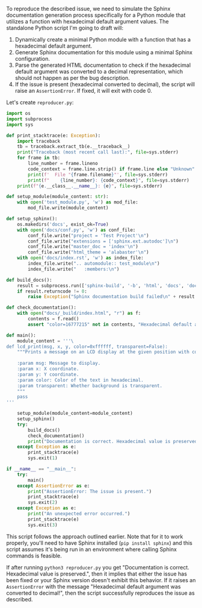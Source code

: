 To reproduce the described issue, we need to simulate the Sphinx documentation generation process specifically for a Python module that utilizes a function with hexadecimal default argument values. The standalone Python script I'm going to draft will:

1. Dynamically create a minimal Python module with a function that has a hexadecimal default argument.
2. Generate Sphinx documentation for this module using a minimal Sphinx configuration.
3. Parse the generated HTML documentation to check if the hexadecimal default argument was converted to a decimal representation, which should not happen as per the bug description.
4. If the issue is present (hexadecimal converted to decimal), the script will raise an `AssertionError`. If fixed, it will exit with code 0.

Let's create `reproducer.py`:

```python
import os
import subprocess
import sys

def print_stacktrace(e: Exception):
    import traceback
    tb = traceback.extract_tb(e.__traceback__)
    print("Traceback (most recent call last):", file=sys.stderr)
    for frame in tb:
        line_number = frame.lineno
        code_context = frame.line.strip() if frame.line else "Unknown"
        print(f'  File "{frame.filename}"', file=sys.stderr)
        print(f"    {line_number}: {code_context}", file=sys.stderr)
    print(f"{e.__class__.__name__}: {e}", file=sys.stderr)

def setup_module(module_content: str):
    with open('test_module.py', 'w') as mod_file:
        mod_file.write(module_content)

def setup_sphinx():
    os.makedirs('docs', exist_ok=True)
    with open('docs/conf.py', 'w') as conf_file:
        conf_file.write("project = 'Test Project'\n")
        conf_file.write("extensions = ['sphinx.ext.autodoc']\n")
        conf_file.write("master_doc = 'index'\n")
        conf_file.write("html_theme = 'alabaster'\n")
    with open('docs/index.rst', 'w') as index_file:
        index_file.write(".. automodule:: test_module\n")
        index_file.write("   :members:\n")

def build_docs():
    result = subprocess.run(['sphinx-build', '-b', 'html', 'docs', 'docs/_build'], capture_output=True, text=True)
    if result.returncode != 0:
        raise Exception("Sphinx documentation build failed\n" + result.stdout + "\n" + result.stderr)

def check_documentation():
    with open("docs/_build/index.html", "r") as f:
        contents = f.read()
        assert "color=16777215" not in contents, "Hexadecimal default argument was converted to decimal!"

def main():
    module_content = '''\
def lcd_print(msg, x, y, color=0xffffff, transparent=False):
    """Prints a message on an LCD display at the given position with color and transparency options.
    
    :param msg: Message to display.
    :param x: X coordinate.
    :param y: Y coordinate.
    :param color: Color of the text in hexadecimal.
    :param transparent: Whether background is transparent.
    """
    pass
'''

    setup_module(module_content=module_content)
    setup_sphinx()
    try:
        build_docs()
        check_documentation()
        print("Documentation is correct. Hexadecimal value is preserved.")
    except Exception as e:
        print_stacktrace(e)
        sys.exit(1)

if __name__ == "__main__":
    try:
        main()
    except AssertionError as e:
        print("AssertionError: The issue is present.")
        print_stacktrace(e)
        sys.exit(2)
    except Exception as e:
        print("An unexpected error occurred.")
        print_stacktrace(e)
        sys.exit(3)
```

This script follows the approach outlined earlier. Note that for it to work properly, you'll need to have Sphinx installed (`pip install sphinx`) and this script assumes it's being run in an environment where calling Sphinx commands is feasible.

If after running `python3 reproducer.py` you get "Documentation is correct. Hexadecimal value is preserved.", then it implies that either the issue has been fixed or your Sphinx version doesn't exhibit this behavior. If it raises an `AssertionError` with the message "Hexadecimal default argument was converted to decimal!", then the script successfully reproduces the issue as described.
